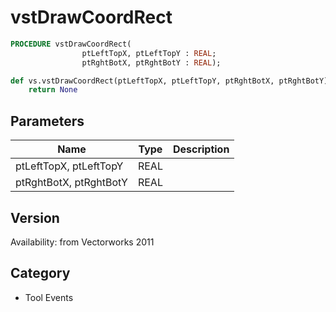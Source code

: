 # vstDrawCoordRect

```pascal
PROCEDURE vstDrawCoordRect(
				ptLeftTopX, ptLeftTopY : REAL;
				ptRghtBotX, ptRghtBotY : REAL);
```

```python
def vs.vstDrawCoordRect(ptLeftTopX, ptLeftTopY, ptRghtBotX, ptRghtBotY):
    return None
```

## Parameters
|Name|Type|Description|
|---|---|---|
|ptLeftTopX, ptLeftTopY|REAL|   |
|ptRghtBotX, ptRghtBotY|REAL|   |

## Version
Availability: from Vectorworks 2011

## Category
* Tool Events

